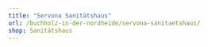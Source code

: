 ```yaml
---
title: "Servona Sanitätshaus"
url: /buchholz-in-der-nordheide/servona-sanitaetshaus/
shop: Sanitätshaus
---
```

